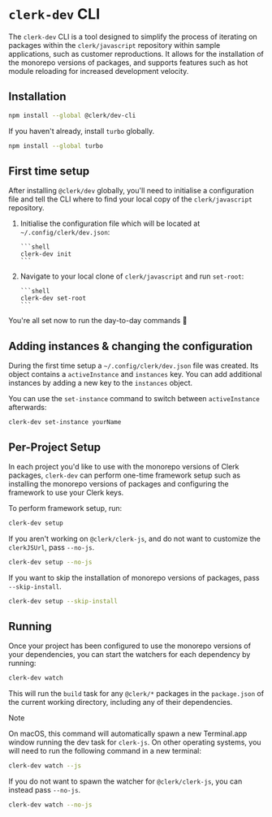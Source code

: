 # `clerk-dev` CLI

The `clerk-dev` CLI is a tool designed to simplify the process of iterating on packages within the `clerk/javascript` repository within sample applications, such as customer reproductions. It allows for the installation of the monorepo versions of packages, and supports features such as hot module reloading for increased development velocity.

## Installation

```sh
npm install --global @clerk/dev-cli
```

If you haven't already, install `turbo` globally.

```sh
npm install --global turbo
```

## First time setup

After installing `@clerk/dev` globally, you'll need to initialise a configuration file and tell the CLI where to find your local copy of the `clerk/javascript` repository.

1.  Initialise the configuration file which will be located at `~/.config/clerk/dev.json`:

        ```shell
        clerk-dev init
        ```

2.  Navigate to your local clone of `clerk/javascript` and run `set-root`:

        ```shell
        clerk-dev set-root
        ```

You're all set now to run the day-to-day commands 🎉

## Adding instances & changing the configuration

During the first time setup a `~/.config/clerk/dev.json` file was created. Its object contains a `activeInstance` and `instances` key. You can add additional instances by adding a new key to the `instances` object.

You can use the `set-instance` command to switch between `activeInstance` afterwards:

```shell
clerk-dev set-instance yourName
```

## Per-Project Setup

In each project you'd like to use with the monorepo versions of Clerk packages, `clerk-dev` can perform one-time framework setup such as installing the monorepo versions of packages and configuring the framework to use your Clerk keys.

To perform framework setup, run:

```sh
clerk-dev setup
```

If you aren't working on `@clerk/clerk-js`, and do not want to customize the `clerkJSUrl`, pass `--no-js`.

```sh
clerk-dev setup --no-js
```

If you want to skip the installation of monorepo versions of packages, pass `--skip-install`.

```sh
clerk-dev setup --skip-install
```

## Running

Once your project has been configured to use the monorepo versions of your dependencies, you can start the watchers for each dependency by running:

```sh
clerk-dev watch
```

This will run the `build` task for any `@clerk/*` packages in the `package.json` of the current working directory, including any of their dependencies.

> [!NOTE]
> On macOS, this command will automatically spawn a new Terminal.app window running the dev task for `clerk-js`. On other operating systems, you will need to run the following command in a new terminal:
>
> ```sh
> clerk-dev watch --js
> ```

If you do not want to spawn the watcher for `@clerk/clerk-js`, you can instead pass `--no-js`.

```sh
clerk-dev watch --no-js
```
